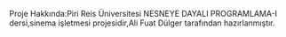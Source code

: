 Proje Hakkında:Piri Reis Üniversitesi NESNEYE DAYALI PROGRAMLAMA-I dersi,sinema işletmesi projesidir,Ali Fuat Dülger tarafından hazırlanmıştır.

